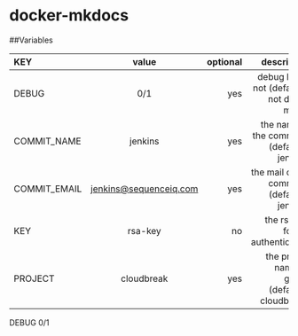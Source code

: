 docker-mkdocs
=============

##Variables

| KEY  | value  | optional | description |
| :------------ |:---------------:| -----:| -----:|
| DEBUG      | 0/1 | yes | debug log or not (default is not debug mode) |
| COMMIT_NAME      | jenkins        | yes | the name of the committer (default is jenkins) |
| COMMIT_EMAIL | jenkins@sequenceiq.com        |    yes | the mail of the committer (default is jenkins) |
| KEY | rsa-key        |    no | the rsa key for the authentication |
| PROJECT | cloudbreak        |    yes | the project name on github (default is cloudbreak)|

DEBUG 0/1  
